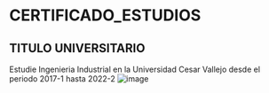# CERTIFICADO_ESTUDIOS

## TITULO UNIVERSITARIO 
Estudie Ingenieria Industrial en la Universidad Cesar Vallejo desde el periodo 2017-1 hasta 2022-2 
![image](https://github.com/user-attachments/assets/c91cbc4c-0aaf-405b-8b71-c826f1f7048d)
